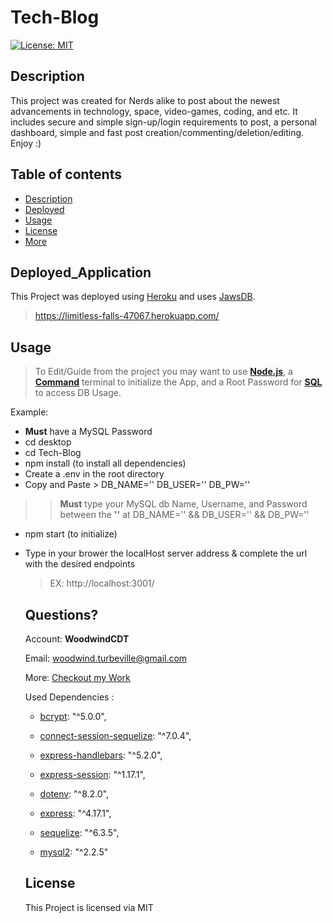 # **Tech-Blog**

[![License: MIT](https://img.shields.io/badge/License-MIT-green.svg)](https://opensource.org/licenses/MIT)
  
  ## Description 
  
  This project was created for Nerds alike to post about the newest advancements in technology, space, video-games, coding, and etc. It includes secure and simple sign-up/login requirements to post, a personal dashboard, simple and fast post creation/commenting/deletion/editing. Enjoy :)
  
  ## Table of contents
  
  - [Description](#Description)
  - [Deployed](#Deployed_Application)
  - [Usage](#Usage)
  - [License](#License)
  - [More](#Questions)
  
  
  ## Deployed_Application
  This Project was deployed using [Heroku](https://www.heroku.com/) and uses [JawsDB](https://devcenter.heroku.com/articles/jawsdb#:~:text=JawsDB%20is%20an%20add%2Don,Facebook%2C%20Twitter%2C%20and%20Youtube.).
  > https://limitless-falls-47067.herokuapp.com/
  
  ## Usage
  
  > To Edit/Guide from the project you may want to use [**Node.js**](https://nodejs.org/en/), a [**Command**](https://docs.microsoft.com/en-us/windows-server/administration/windows-commands/cmd) terminal to initialize the App, and a Root Password for [**SQL**](https://dev.mysql.com/doc/) to access DB Usage.

Example:
- **Must** have a MySQL Password
- cd desktop
- cd Tech-Blog
- npm install (to install all dependencies)
- Create a .env in the root directory 
- Copy and Paste >
DB_NAME=''
DB_USER=''
DB_PW=''
>> **Must** type your MySQL db Name, Username, and Password between the **''** at DB_NAME='' && DB_USER='' && DB_PW=''
- npm start (to initialize)
- Type in your brower the localHost server address & complete the url with the desired endpoints
    > EX: http://localhost:3001/

  ## Questions?

  Account: **WoodwindCDT**

  Email: woodwind.turbeville@gmail.com

  More: [Checkout my Work](https://github.com/WoodwindCDT)

  Used Dependencies :

    - [bcrypt](https://www.npmjs.com/package/bcrypt): "^5.0.0",

    - [connect-session-sequelize](https://www.npmjs.com/package/connect-session-sequelize): "^7.0.4",

    - [express-handlebars](https://www.npmjs.com/package/express-handlebars): "^5.2.0",

    - [express-session](https://www.npmjs.com/package/express-session): "^1.17.1",

    - [dotenv](https://www.npmjs.com/package/dotenv): "^8.2.0",

    - [express](https://www.npmjs.com/package/express): "^4.17.1",

    - [sequelize](https://www.npmjs.com/package/sequelize): "^6.3.5",

    - [mysql2](https://www.npmjs.com/package/mysql2): "^2.2.5"

  ## License
  This Project is licensed via MIT